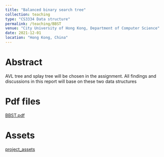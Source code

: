 ```yaml
---
title: "Balanced binary search tree"
collection: teaching
type: "CS3334 Data structure"
permalink: /teaching/BBST
venue: "City University of Hong Kong, Department of Computer Science"
date: 2021-12-01
location: "Hong Kong, China"
---
```


Abstract
======
AVL tree and splay tree will be chosen in the assignment. All findings and discussions in this report will base on these two data structures

Pdf files
======
[BBST.pdf]()

Assets
======
[project_assets]()
